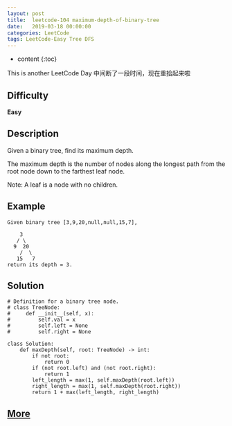 ```yaml
---
layout: post
title:  leetcode-104 maximum-depth-of-binary-tree
date:   2019-03-18 00:00:00
categories: LeetCode
tags: LeetCode-Easy Tree DFS
---
```


* content
{:toc}

This is another LeetCode Day
中间断了一段时间，现在重拾起来啦

## Difficulty

**Easy**

## Description

Given a binary tree, find its maximum depth.

The maximum depth is the number of nodes along the longest path from the root node down to the farthest leaf node.

Note: A leaf is a node with no children.

## Example

```
Given binary tree [3,9,20,null,null,15,7],

    3
   / \
  9  20
    /  \
   15   7
return its depth = 3.
```

## Solution

```
# Definition for a binary tree node.
# class TreeNode:
#     def __init__(self, x):
#         self.val = x
#         self.left = None
#         self.right = None

class Solution:
    def maxDepth(self, root: TreeNode) -> int:
        if not root:
            return 0
        if (not root.left) and (not root.right):
            return 1
        left_length = max(1, self.maxDepth(root.left))
        right_length = max(1, self.maxDepth(root.right))
        return 1 + max(left_length, right_length)
```

## [More](https://leetcode.com/problems/maximum-depth-of-binary-tree/)